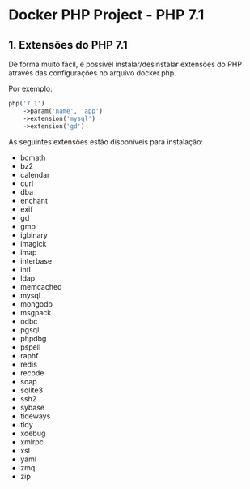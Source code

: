 # Docker PHP Project - PHP 7.1

## 1. Extensões do PHP 7.1

De forma muito fácil, é possível instalar/desinstalar extensões do PHP através das 
configurações no arquivo docker.php.

Por exemplo:

```php
php('7.1')
    ->param('name', 'app')
    ->extension('mysql')
    ->extension('gd')
```

As seguintes extensões estão disponíveis para instalação:

* bcmath
* bz2
* calendar
* curl
* dba
* enchant
* exif
* gd
* gmp
* igbinary
* imagick
* imap
* interbase
* intl
* ldap
* memcached
* mysql
* mongodb
* msgpack
* odbc
* pgsql
* phpdbg
* pspell
* raphf
* redis
* recode
* soap
* sqlite3
* ssh2
* sybase
* tideways
* tidy
* xdebug
* xmlrpc
* xsl
* yaml
* zmq
* zip